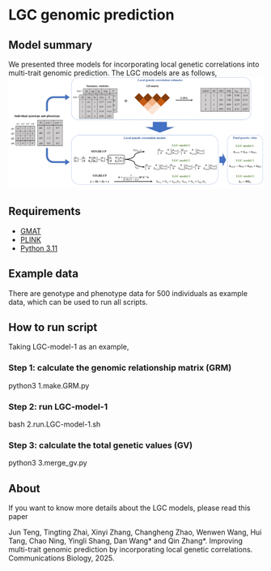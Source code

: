 # LGC genomic prediction

## Model summary

We presented three models for incorporating local genetic correlations into multi-trait genomic prediction. The LGC models are as follows,
![](https://github.com/Tengjun0520/lgc_genomic_prediction/blob/main/model.png)

## Requirements

- [GMAT](https://github.com/chaoning/GMAT)
- [PLINK](https://www.cog-genomics.org/plink/)
- [Python 3.11](https://www.python.org/)

## Example data

There are genotype and phenotype data for 500 individuals as example data, which can be used to run all scripts.

## How to run script

Taking LGC-model-1 as an example,

### Step 1: calculate the genomic relationship matrix (GRM)

python3 1.make.GRM.py

### Step 2: run LGC-model-1

bash 2.run.LGC-model-1.sh

### Step 3: calculate the total genetic values (GV)

python3 3.merge_gv.py

## About

If you want to know more details about the LGC models, please read this paper

Jun Teng, Tingting Zhai,  Xinyi Zhang, Changheng Zhao, Wenwen Wang, Hui Tang, Chao Ning, Yingli Shang, Dan Wang* and Qin Zhang*. Improving multi-trait genomic prediction by incorporating local genetic correlations. Communications Biology, 2025.
